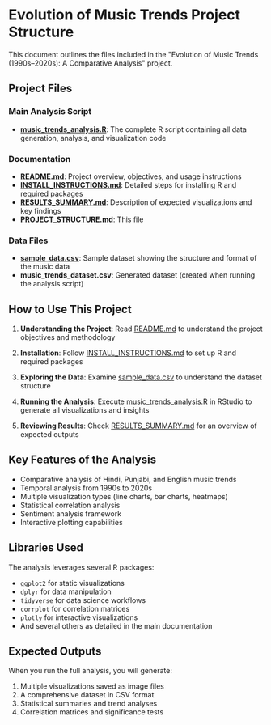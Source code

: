 # Evolution of Music Trends Project Structure

This document outlines the files included in the "Evolution of Music Trends (1990s–2020s): A Comparative Analysis" project.

## Project Files

### Main Analysis Script
- **[music_trends_analysis.R](file:///c%3A/Users/premn/OneDrive/Documents/PROJECT_R/music_trends_analysis.R)**: The complete R script containing all data generation, analysis, and visualization code

### Documentation
- **[README.md](file:///c%3A/Users/premn/OneDrive/Documents/PROJECT_R/README.md)**: Project overview, objectives, and usage instructions
- **[INSTALL_INSTRUCTIONS.md](file:///c%3A/Users/premn/OneDrive/Documents/PROJECT_R/INSTALL_INSTRUCTIONS.md)**: Detailed steps for installing R and required packages
- **[RESULTS_SUMMARY.md](file:///c%3A/Users/premn/OneDrive/Documents/PROJECT_R/RESULTS_SUMMARY.md)**: Description of expected visualizations and key findings
- **[PROJECT_STRUCTURE.md](file:///c%3A/Users/premn/OneDrive/Documents/PROJECT_R/PROJECT_STRUCTURE.md)**: This file

### Data Files
- **[sample_data.csv](file:///c%3A/Users/premn/OneDrive/Documents/PROJECT_R/sample_data.csv)**: Sample dataset showing the structure and format of the music data
- **music_trends_dataset.csv**: Generated dataset (created when running the analysis script)

## How to Use This Project

1. **Understanding the Project**: Read [README.md](file:///c%3A/Users/premn/OneDrive/Documents/PROJECT_R/README.md) to understand the project objectives and methodology

2. **Installation**: Follow [INSTALL_INSTRUCTIONS.md](file:///c%3A/Users/premn/OneDrive/Documents/PROJECT_R/INSTALL_INSTRUCTIONS.md) to set up R and required packages

3. **Exploring the Data**: Examine [sample_data.csv](file:///c%3A/Users/premn/OneDrive/Documents/PROJECT_R/sample_data.csv) to understand the dataset structure

4. **Running the Analysis**: Execute [music_trends_analysis.R](file:///c%3A/Users/premn/OneDrive/Documents/PROJECT_R/music_trends_analysis.R) in RStudio to generate all visualizations and insights

5. **Reviewing Results**: Check [RESULTS_SUMMARY.md](file:///c%3A/Users/premn/OneDrive/Documents/PROJECT_R/RESULTS_SUMMARY.md) for an overview of expected outputs

## Key Features of the Analysis

- Comparative analysis of Hindi, Punjabi, and English music trends
- Temporal analysis from 1990s to 2020s
- Multiple visualization types (line charts, bar charts, heatmaps)
- Statistical correlation analysis
- Sentiment analysis framework
- Interactive plotting capabilities

## Libraries Used

The analysis leverages several R packages:
- `ggplot2` for static visualizations
- `dplyr` for data manipulation
- `tidyverse` for data science workflows
- `corrplot` for correlation matrices
- `plotly` for interactive visualizations
- And several others as detailed in the main documentation

## Expected Outputs

When you run the full analysis, you will generate:
1. Multiple visualizations saved as image files
2. A comprehensive dataset in CSV format
3. Statistical summaries and trend analyses
4. Correlation matrices and significance tests